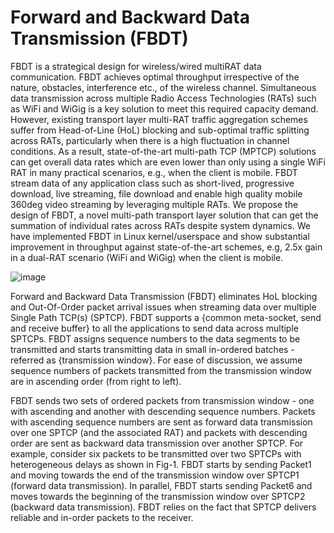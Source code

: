 # Forward and Backward Data Transmission (FBDT)
FBDT is a strategical design for wireless/wired multiRAT data communication. FBDT achieves optimal throughput irrespective of the nature, obstacles, interference etc., of the wireless channel. Simultaneous data transmission across multiple Radio Access Technologies (RATs) such as WiFi and WiGig is a key solution to meet this required capacity demand. However, existing transport layer multi-RAT traffic aggregation schemes suffer from Head-of-Line (HoL) blocking and sub-optimal traffic splitting across RATs, particularly when there is a high fluctuation in channel conditions. As a result, state-of-the-art multi-path TCP (MPTCP) solutions can get overall data rates which are even lower than only using a single WiFi RAT in many practical scenarios, e.g., when the client is mobile. FBDT stream data of any application class such as short-lived, progressive download, live streaming, file download and enable high quality mobile 360deg video streaming by leveraging multiple RATs. We propose the design of FBDT, a novel multi-path transport layer solution that can get the summation of individual rates across RATs despite system dynamics. We have implemented FBDT in Linux kernel/userspace and show substantial improvement in throughput against state-of-the-art schemes, e.g, 2.5x gain in a dual-RAT scenario (WiFi and WiGig) when the client is mobile. 

![image](https://user-images.githubusercontent.com/57430413/228985397-de11019b-de5b-43c2-af66-0aa1c119364f.png)

Forward and Backward Data Transmission (FBDT) eliminates HoL blocking and Out-Of-Order packet arrival issues when streaming data over multiple Single Path TCP(s) (SPTCP). FBDT supports a {common meta-socket, send and receive buffer} to all the applications to send data across multiple SPTCPs. FBDT assigns sequence numbers to the data segments to be transmitted and starts transmitting data in small in-ordered batches - referred as {transmission window}. For ease of discussion, we assume sequence numbers of packets transmitted from the transmission window are in ascending order (from right to left). 

FBDT sends two sets of ordered packets from transmission window - one with ascending and another with descending sequence numbers. Packets with ascending sequence numbers are sent as forward data transmission over one SPTCP (and the associated RAT) and packets with descending order are sent as backward data transmission over another SPTCP. For example, consider six packets to be transmitted over two SPTCPs with heterogeneous delays as shown in Fig-1. FBDT  starts by sending Packet1 and moving towards the end of the transmission window over SPTCP1 (forward data transmission). In parallel, FBDT starts sending Packet6 and moves towards the beginning of the transmission window over SPTCP2 (backward data transmission). FBDT relies on the fact that SPTCP delivers reliable and in-order packets to the receiver.
